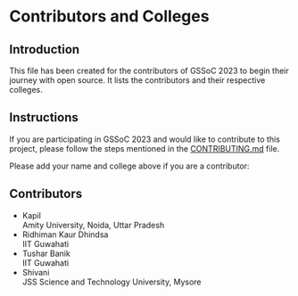 # Contributors and Colleges

## Introduction

This file has been created for the contributors of GSSoC 2023 to begin their journey with open source. It lists the contributors and their respective colleges.

## Instructions

If you are participating in GSSoC 2023 and would like to contribute to this project, please follow the steps mentioned in the [CONTRIBUTING.md](CONTRIBUTING.md) file.

Please add your name and college above if you are a contributor:

## Contributors

- Kapil \
  Amity University, Noida, Uttar Pradesh
- Ridhiman Kaur Dhindsa \
  IIT Guwahati
- Tushar Banik \
  IIT Guwahati
- Shivani \
  JSS Science and Technology University, Mysore